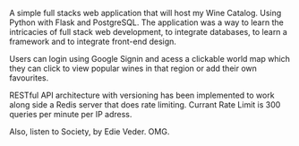A simple full stacks web application that will host my Wine Catalog.
Using Python with Flask and PostgreSQL. The application was a way to learn
the intricacies of full stack web development, to integrate databases, to
learn a framework and to integrate front-end design.

Users can login using Google Signin and acess a clickable world map which they can click to view popular wines in that region or add their own favourites.

RESTful API architecture with versioning has been implemented to work along side a Redis server that does rate limiting.
Currant Rate Limit is 300 queries per minute per IP adress.

Also, listen to Society, by Edie Veder. OMG.
